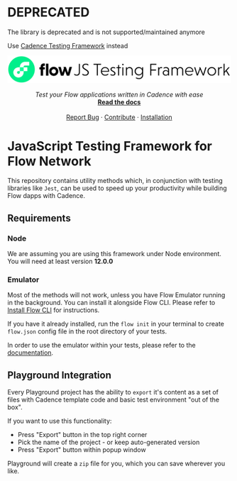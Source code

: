 # DEPRECATED

The library is deprecated and is not supported/maintained anymore

Use [Cadence Testing Framework](https://cadence-lang.org/docs/testing-framework) instead

<div style="text-align: center; margin: 1em 0 2em">
  <a href="#">
    <img src="./js-testing-banner.svg" alt="Logo" width="680" height="auto">
  </a>
  
  <p align="center">
    <i>Test your Flow applications written in Cadence with ease</i>
    <br />
    <a href="https://docs.onflow.org/flow-js-testing/"><strong>Read the docs</strong></a>
    <br />
    <br />
    <a href="https://github.com/onflow/flow-js-testing/issues">Report Bug</a>
    ·
    <a href="https://github.com/onflow/flow-js-testing/blob/master/CONTRIBUTING.md">Contribute</a>
    ·
    <a href="https://docs.onflow.org/flow-js-testing/install/">Installation</a>
  </p>
</div>

# JavaScript Testing Framework for Flow Network

This repository contains utility methods which, in conjunction with testing libraries like `Jest`,
can be used to speed up your productivity while building Flow dapps with Cadence.

## Requirements

### Node

We are assuming you are using this framework under Node environment. You will need at least version **12.0.0**

### Emulator

Most of the methods will not work, unless you have Flow Emulator running in the background.
You can install it alongside Flow CLI. Please refer to [Install Flow CLI](https://docs.onflow.org/flow-cli/install)
for instructions.

If you have it already installed, run the `flow init` in your terminal to create `flow.json` config file in the root directory of your tests.

In order to use the emulator within your tests, please refer to the [documentation](https://docs.onflow.org/flow-js-testing/emulator/).

## Playground Integration

Every Playground project has the ability to `export` it's content as a set of files with Cadence template code and
basic test environment "out of the box".

If you want to use this functionality:

- Press "Export" button in the top right corner
- Pick the name of the project - or keep auto-generated version
- Press "Export" button within popup window

Playground will create a `zip` file for you, which you can save wherever you like.
